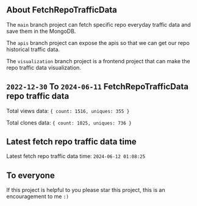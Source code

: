 ## About FetchRepoTrafficData

The `main` branch project can fetch specific repo everyday traffic data and save them in the MongoDB.

The `apis` branch project can expose the apis so that we can get our repo historical traffic data.

The `visualization` branch project is a frontend project that can make the repo traffic data visualization.

## `2022-12-30` To `2024-06-11` FetchRepoTrafficData repo traffic data

Total views data: `{ count: 1516, uniques: 355 }`

Total clones data: `{ count: 1025, uniques: 736 }`

## Latest fetch repo traffic data time

Latest fetch repo traffic data time: `2024-06-12 01:08:25`

## To everyone

If this project is helpful to you please star this project, this is an encouragement to me `:)`



